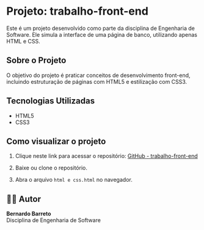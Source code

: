#  Projeto: trabalho-front-end

Este é um projeto desenvolvido como parte da disciplina de Engenharia de Software. Ele simula a interface de uma página de banco, utilizando apenas HTML e CSS.

##  Sobre o Projeto

O objetivo do projeto é praticar conceitos de desenvolvimento front-end, incluindo estruturação de páginas com HTML5 e estilização com CSS3.

##  Tecnologias Utilizadas

- HTML5
- CSS3

##  Como visualizar o projeto

1. Clique neste link para acessar o repositório:
   [GitHub - trabalho-front-end](https://github.com/DevBernardoBarreto/trabalho-front-end)

2. Baixe ou clone o repositório.

3. Abra o arquivo `html e css.html` no navegador.

## 👨‍🎓 Autor

**Bernardo Barreto**  
Disciplina de Engenharia de Software
